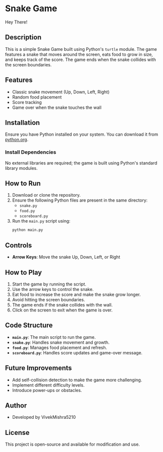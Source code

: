 # Snake Game
Hey There!
## Description
This is a simple Snake Game built using Python's `turtle` module. The game features a snake that moves around the screen, eats food to grow in size, and keeps track of the score. The game ends when the snake collides with the screen boundaries.

## Features
- Classic snake movement (Up, Down, Left, Right)
- Random food placement
- Score tracking
- Game over when the snake touches the wall

## Installation
Ensure you have Python installed on your system. You can download it from [python.org](https://www.python.org/).

### Install Dependencies
No external libraries are required; the game is built using Python's standard library modules.

## How to Run
1. Download or clone the repository.
2. Ensure the following Python files are present in the same directory:
   - `snake.py`
   - `food.py`
   - `scoreboard.py`
3. Run the `main.py` script using:
   ```bash
   python main.py
   ```

## Controls
- **Arrow Keys**: Move the snake Up, Down, Left, or Right

## How to Play
1. Start the game by running the script.
2. Use the arrow keys to control the snake.
3. Eat food to increase the score and make the snake grow longer.
4. Avoid hitting the screen boundaries.
5. The game ends if the snake collides with the wall.
6. Click on the screen to exit when the game is over.

## Code Structure
- **`main.py`**: The main script to run the game.
- **`snake.py`**: Handles snake movement and growth.
- **`food.py`**: Manages food placement and refresh.
- **`scoreboard.py`**: Handles score updates and game-over message.

## Future Improvements
- Add self-collision detection to make the game more challenging.
- Implement different difficulty levels.
- Introduce power-ups or obstacles.

## Author
- Developed by VivekMishra5210

## License
This project is open-source and available for modification and use.

